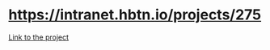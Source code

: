 # https://intranet.hbtn.io/projects/275
[Link to the project](https://intranet.hbtn.io/projects/275)
